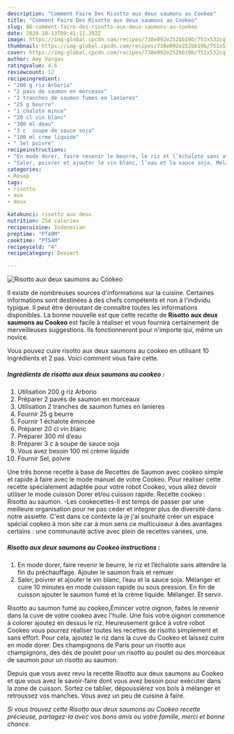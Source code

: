 ```yaml
---
description: "Comment Faire Des Risotto aux deux saumons au Cookeo"
title: "Comment Faire Des Risotto aux deux saumons au Cookeo"
slug: 86-comment-faire-des-risotto-aux-deux-saumons-au-cookeo
date: 2020-10-13T09:41:11.392Z
image: https://img-global.cpcdn.com/recipes/738e092e252bb19b/751x532cq70/risotto-aux-deux-saumons-au-cookeo-photo-principale-de-la-recette.jpg
thumbnail: https://img-global.cpcdn.com/recipes/738e092e252bb19b/751x532cq70/risotto-aux-deux-saumons-au-cookeo-photo-principale-de-la-recette.jpg
cover: https://img-global.cpcdn.com/recipes/738e092e252bb19b/751x532cq70/risotto-aux-deux-saumons-au-cookeo-photo-principale-de-la-recette.jpg
author: Amy Vargas
ratingvalue: 4.6
reviewcount: 12
recipeingredient:
- "200 g riz Arborio"
- "2 pavs de saumon en morceaux"
- "2 tranches de saumon fumes en lanieres"
- "25 g beurre"
- "1 chalote mince"
- "20 cl vin blanc"
- "300 ml deau"
- "3 c  soupe de sauce soja"
- "100 ml crme liquide"
- " Sel poivre"
recipeinstructions:
- "En mode dorer, faire revenir le beurre, le riz et l’échalote sans attendre la fin du préchauffage. Ajouter le saumon frais et remuer"
- "Saler, poivrer et ajouter le vin blanc, l’eau et la sauce soja. Mélanger et cuire 10 minutes en mode cuisson rapide ou sous pression. En fin de cuisson ajouter le saumon fumé et la crème liquide. Mélanger. Et servir."
categories:
- Resep
tags:
- risotto
- aux
- deux

katakunci: risotto aux deux 
nutrition: 254 calories
recipecuisine: Indonesian
preptime: "PT40M"
cooktime: "PT54M"
recipeyield: "4"
recipecategory: Dessert

---
```



![Risotto aux deux saumons au Cookeo](https://img-global.cpcdn.com/recipes/738e092e252bb19b/751x532cq70/risotto-aux-deux-saumons-au-cookeo-photo-principale-de-la-recette.jpg)

Il existe de nombreuses sources d'informations sur la cuisine. Certaines informations sont destinées à des chefs compétents et non à l'individu typique. Il peut être déroutant de connaître toutes les informations disponibles. La bonne nouvelle est que cette recette de <strong> Risotto aux deux saumons au Cookeo </strong> est facile à réaliser et vous fournira certainement de merveilleuses suggestions. Ils fonctionneront pour n'importe qui, même un novice.

<!--inarticleads1-->

Vous pouvez cuire risotto aux deux saumons au cookeo en utilisant 10 Ingrédients et 2 pas. Voici comment vous faire cette.

##### Ingrédients de risotto aux deux saumons au cookeo :

1. Utilisation 200 g riz Arborio
1. Préparer 2 pavés de saumon en morceaux
1. Utilisation 2 tranches de saumon fumes en lanieres
1. Fournir 25 g beurre
1. Fournir 1 échalote émincée
1. Préparer 20 cl vin blanc
1. Préparer 300 ml d’eau
1. Préparer 3 c à soupe de sauce soja
1. Vous avez besoin 100 ml crème liquide
1. Fournir  Sel, poivre


Une très bonne recette à base de Recettes de Saumon avec cookeo simple et rapide à faire avec le mode manuel de votre Cookeo. Pour réaliser cette recette spécialement adaptée pour votre robot Cookeo, vous allez devoir utiliser le mode cuisson Dorer et/ou cuisson rapide. Recette cookeo : Risotto au saumon. -Les cookecettes-Il est temps de passer par une meilleure organisation pour ne pas ceder et integrer plus de diversité dans notre assiette. C&#39;est dans ce contexte la je j&#39;ai souhaité créer un espace spécial cookeo à mon site car à mon sens ce multicuiseur à des avantages certains : une communauté active avec plein de recettes variées, une. 

<!--inarticleads2-->

##### Risotto aux deux saumons au Cookeo instructions :

1. En mode dorer, faire revenir le beurre, le riz et l’échalote sans attendre la fin du préchauffage. Ajouter le saumon frais et remuer
1. Saler, poivrer et ajouter le vin blanc, l’eau et la sauce soja. Mélanger et cuire 10 minutes en mode cuisson rapide ou sous pression. En fin de cuisson ajouter le saumon fumé et la crème liquide. Mélanger. Et servir.


Risotto au saumon fumé au cookeo,Émincer votre oignon, faites le revenir dans la cuve de votre cookeo avec l&#39;huile. Une fois votre oignon commence à colorer ajoutez en dessus le riz. Heureusement grâce à votre robot Cookeo vous pourrez réaliser toutes les recettes de risotto simplement et sans effort. Pour cela, ajoutez le riz dans la cuve du Cookeo et laissez cuire en mode dorer. Des champignons de Paris pour un risotto aux champignons, des dés de poulet pour un risotto au poulet ou des morceaux de saumon pour un risotto au saumon. 

<!--inarticleads1-->

<p>
Depuis que vous avez revu la recette Risotto aux deux saumons au Cookeo et que vous avez le savoir-faire dont vous avez besoin pour exécuter dans la zone de cuisson. Sortez ce tablier, dépoussiérez vos bols à mélanger et retroussez vos manches. Vous avez un peu de cuisine à faire.
</p>

<p>
<i>Si vous trouvez cette Risotto aux deux saumons au Cookeo recette précieuse, partagez-la avec vos bons amis ou votre famille, merci et bonne chance.</i>
</p>
